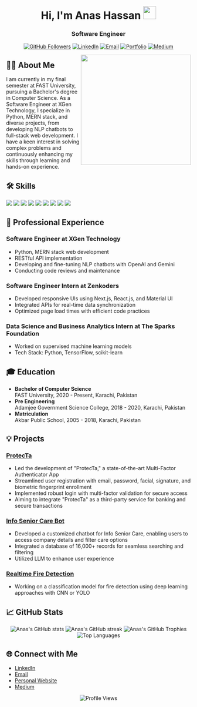 <h1 align="center">Hi, I'm Anas Hassan <img src="https://media.giphy.com/media/hvRJCLFzcasrR4ia7z/giphy.gif" width="35"></h1>
<h3 align="center">Software Engineer</h3>

<p align="center">
  <a href="https://github.com/anashassan517"><img src="https://img.shields.io/github/followers/anashassan517?label=Followers&style=social" alt="GitHub Followers"></a>
  <a href="https://linkedin.com/in/muhammad-anas-hassan3"><img src="https://img.shields.io/badge/-LinkedIn-blue?style=flat-square&logo=Linkedin&logoColor=white&link=https://www.linkedin.com/in/muhammad-anas-hassan3" alt="LinkedIn"></a>
  <a href="mailto:anashassan517@gmail.com"><img src="https://img.shields.io/badge/-Email-D14836?style=flat-square&logo=Gmail&logoColor=white&link=mailto:anashassan517@gmail.com" alt="Email"></a>
  <a href="https://anashassan.vercel.app/"><img src="https://img.shields.io/badge/Portfolio-%23000000.svg?style=style=for-the-badge&logo=firefox&logoColor=white" alt="Portfolio"></a>
  <a href="https://medium.com/@anashassan517"><img src="https://img.shields.io/badge/-Medium-000000?style=flat-square&logo=Medium&logoColor=white" alt="Medium"></a>
</p>

<img align="right" src="https://media.giphy.com/media/ZVik7pBtu9dNS/giphy.gif" width="300"/>

## 🧑‍💻 About Me
I am currently in my final semester at FAST University, pursuing a Bachelor's degree in Computer Science. As a Software Engineer at XGen Technology, I specialize in Python, MERN stack, and diverse projects, from developing NLP chatbots to full-stack web development. I have a keen interest in solving complex problems and continuously enhancing my skills through learning and hands-on experience.

## 🛠️ Skills
<p align="left">
  <img src="https://img.icons8.com/color/48/000000/python.png"/>
  <img src="https://img.icons8.com/color/48/000000/javascript.png"/>
  <img src="https://img.icons8.com/color/48/000000/html-5.png"/>
  <img src="https://img.icons8.com/color/48/000000/css3.png"/>
  <img src="https://img.icons8.com/color/48/000000/react-native.png"/>
  <img src="https://img.icons8.com/color/48/000000/nodejs.png"/>
  <img src="https://img.icons8.com/color/48/000000/mongodb.png"/>
  <img src="https://img.icons8.com/color/48/000000/docker.png"/>
  <img src="https://img.icons8.com/color/48/000000/git.png"/>
</p>

## 🏢 Professional Experience

### Software Engineer at XGen Technology
- Python, MERN stack web development
- RESTful API implementation
- Developing and fine-tuning NLP chatbots with OpenAI and Gemini
- Conducting code reviews and maintenance

### Software Engineer Intern at Zenkoders
- Developed responsive UIs using Next.js, React.js, and Material UI
- Integrated APIs for real-time data synchronization
- Optimized page load times with efficient code practices

### Data Science and Business Analytics Intern at The Sparks Foundation
- Worked on supervised machine learning models
- Tech Stack: Python, TensorFlow, scikit-learn

## 🎓 Education
- **Bachelor of Computer Science**  
  FAST University, 2020 - Present, Karachi, Pakistan
- **Pre Engineering**  
  Adamjee Government Science College, 2018 - 2020, Karachi, Pakistan
- **Matriculation**  
  Akbar Public School, 2005 - 2018, Karachi, Pakistan

## 💡 Projects

### [ProtecTa](https://github.com/anashassan517)
- Led the development of "ProtecTa," a state-of-the-art Multi-Factor Authenticator App
- Streamlined user registration with email, password, facial, signature, and biometric fingerprint enrollment
- Implemented robust login with multi-factor validation for secure access
- Aiming to integrate "ProtecTa" as a third-party service for banking and secure transactions

### [Info Senior Care Bot](https://github.com/anashassan517/info-senior-Bot)
- Developed a customized chatbot for Info Senior Care, enabling users to access company details and filter care options
- Integrated a database of 16,000+ records for seamless searching and filtering
- Utilized LLM to enhance user experience

### [Realtime Fire Detection](https://github.com/anashassan517/fire-detection-YOLOv5)
- Working on a classification model for fire detection using deep learning approaches with CNN or YOLO



## 📈 GitHub Stats

<p align="center"> 
  <img src="https://github-readme-stats.vercel.app/api?username=anashassan517&show_icons=true&theme=radical" alt="Anas's GitHub stats">
  <img src="https://github-readme-streak-stats.herokuapp.com/?user=anashassan517&theme=radical" alt="Anas's GitHub streak">
  <img src="https://github-profile-trophy.vercel.app/?username=anashassan517&column=4&theme=radical" alt="Anas's GitHub Trophies">
  <img src="https://github-readme-stats.vercel.app/api/top-langs/?username=anashassan517&layout=compact&theme=radical" alt="Top Languages">
</p>

## 🌐 Connect with Me

- [LinkedIn](https://www.linkedin.com/in/muhammad-anas-hassan3)
- [Email](mailto:anashassan517@gmail.com)
- [Personal Website](https://anashassan.vercel.app/)
- [Medium](https://medium.com/@anashassan517)

<p align="center">
  <img src="https://komarev.com/ghpvc/?username=anashassan517&style=flat-square&color=blue" alt="Profile Views">
</p>
